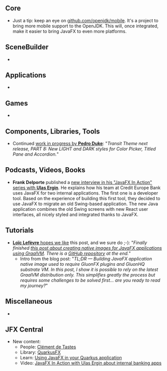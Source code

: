 ## Core

* Just a tip: keep an eye on [github.com/openjdk/mobile](https://github.com/openjdk/mobile). It's a project to bring more mobile support to the OpenJDK. This will, once integrated, make it easier to bring JavaFX to even more platforms.

## SceneBuilder

*

## Applications

*

## Games

*

## Components, Libraries, Tools

* Continued [work in progress by **Pedro Duke**](https://x.com/P_Duke/status/1847993884355277286): "_Transit Theme next release, PART 8: New LIGHT and DARK styles for Color Picker, Titled Pane and Accordion._"

## Podcasts, Videos, Books

* **Frank Delporte** published a [new interview in his "JavaFX In Action" series with **Ulas Ergin**](https://webtechie.be/post/2024-10-22-jfxinaction-ulas-ergin/). He explains how his team at Credit Europe Bank uses JavaFX for two internal applications. The first one is a developer tool. Based on the experience of building this first tool, they decided to use JavaFX to migrate an old Swing-based application. The new Java application combines the old Swing screens with new React user interfaces, all nicely styled and integrated thanks to JavaFX.

## Tutorials

* [**Loïc Lefèvre** hopes we like](https://x.com/Loic__Lefevre/status/1848390393252987106) this post, and we sure do ;-): "_Finally finished [this post about creating native images for JavaFX applications using GraalVM](https://medium.com/db-one/building-javafx-app-native-image-with-graalvm-new-achievement-unlocked-c5e236ecf11d). There is a [GitHub repository](https://github.com/loiclefevre/javafx-native) at the end._"
  * Intro from the blog post: "_TL;DR — Building JavaFX application native image used to require GluonFX plugins and GluonHQ substrate VM. In this post, I show it is possible to rely on the latest GraalVM distribution only. This simplifies greatly the process but requires some challenges to be solved first… are you ready to read my journey?_"

## Miscellaneous

*

## JFX Central

* New content:
  * People: [Clément de Tastes](https://www.jfx-central.com/people/c.detastes) 
  * Library: [QuarkusFX](https://www.jfx-central.com/libraries/quarkusfx)
  * Learn: [Using JavaFX in your Quarkus application](https://www.jfx-central.com/learn-javafx/quarkusfx)
  * Video: [JavaFX In Action with Ulas Ergin about internal banking apps](https://www.jfx-central.com/videos/djbC7zWc-2w)
